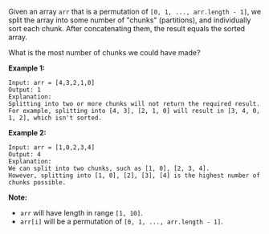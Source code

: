 Given an array `arr` that is a permutation of `[0, 1, ..., arr.length - 1]`,
we split the array into some number of "chunks" (partitions), and individually
sort each chunk.  After concatenating them, the result equals the sorted
array.

What is the most number of chunks we could have made?

**Example 1:**

    
    
    Input: arr = [4,3,2,1,0]
    Output: 1
    Explanation:
    Splitting into two or more chunks will not return the required result.
    For example, splitting into [4, 3], [2, 1, 0] will result in [3, 4, 0, 1, 2], which isn't sorted.
    

**Example 2:**

    
    
    Input: arr = [1,0,2,3,4]
    Output: 4
    Explanation:
    We can split into two chunks, such as [1, 0], [2, 3, 4].
    However, splitting into [1, 0], [2], [3], [4] is the highest number of chunks possible.
    

**Note:**

  * `arr` will have length in range `[1, 10]`.
  * `arr[i]` will be a permutation of `[0, 1, ..., arr.length - 1]`.



